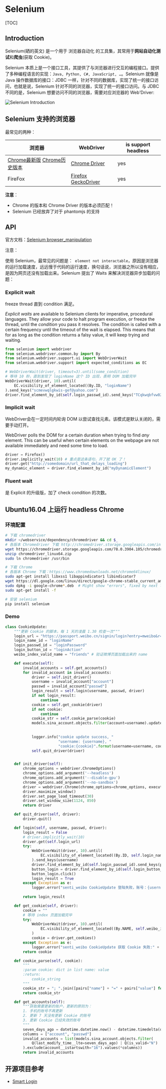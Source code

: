 # Selenium

[TOC]

## Introduction

Selenium(硒的英文) 是一个用于 浏览器自动化 的工具集，其常用于**网站自动化测试**和**爬虫**(获取 Cookie)。

Selenium 本质上是一个接口工具，其提供了与浏览器进行交互的编程接口。提供了多种编程语言的实现：`Java, Python, C#, JavaScript, …`。Selenium 就像是 Java 操作数据库的接口：JDBC 一样，针对不同的数据库，实现了统一的接口访问，也就是说，Selenium 针对不同的浏览器，实现了统一的接口访问。与 JDBC 不同的是，Selenium 想要访问不同的浏览器，需要对应浏览器的 Web'Driver:

![Selenium Introduction](assets/1574584265935.png)

## Selenium 支持的浏览器

最常见的两种：

| 浏览器                                                       | WebDriver                                                    | is support headless |
| ------------------------------------------------------------ | ------------------------------------------------------------ | ------------------- |
| [Chrome最新版](https://dl.google.com/linux/direct/google-chrome-stable_current_amd64.deb) [Chrome历史版本](https://www.chromedownloads.net/chrome64linux/) | [Chrome Driver](http://chromedriver.storage.googleapis.com/index.html) | yes                 |
| FireFox                                                      | [Firefox GeckoDriver](https://github.com/mozilla/geckodriver/releases) | yes                 |

**注意**：

* Chrome 的版本和 Chrome Driver 的版本必须匹配！
* Selenium 已经放弃了对于 phantomjs 的支持



## API

官方文档：[Selenium browser_manipulation](https://selenium.dev/documentation/en/webdriver/browser_manipulation/)

注意：

使用 Selenium，最常见的问题是：` element not interactable`，原因是浏览器的运行加载速度，远远慢于代码的运行速度，换句话说，浏览器之所以没有相应，是因为网页还没有加载出来。Selenium 提出了 Waits 来解决浏览器异步加载的问题：

### Explicit wait

freeze thread 直到 condition 满足。 

*Explicit waits* are available to Selenium clients for imperative, procedural languages. They allow your code to halt program execution, or freeze the thread, until the *condition* you pass it resolves. The condition is called with a certain frequency until the timeout of the wait is elapsed. This means that for as long as the condition returns a falsy value, it will keep trying and waiting.

```Python
from selenium import webdriver
from selenium.webdriver.common.by import By
from selenium.webdriver.support.ui import WebDriverWait
from selenium.webdriver.support import expected_conditions as EC

# WebDriverWait(driver, timeout=3).until(some_condition)
# 等待 10 秒，直到发现了 loginName 这个 ID 出现，表明 DOM 加载完毕
WebDriverWait(driver, 10).until(
    EC.visibility_of_element_located((By.ID, "loginName")
).send_keys("scmevwqlgkwis-gef@yahoo.com")
driver.find_element_by_id(self.login_passwd_id).send_keys("TCqkwqbfvw02")
```

### Implicit wait

WebDriver会在一定时间内轮询 DOM 以尝试查找元素。该模式是默认关闭的，需要手动打开。

WebDriver polls the DOM for a certain duration when trying to find *any* element. This can be useful when certain elements on the webpage are not available immediately and need some time to load.

```python
driver = Firefox()
driver.implicitly_wait(10) # 重点是这条语句，开了就 OK 了！
driver.get("http://somedomain/url_that_delays_loading")
my_dynamic_element = driver.find_element_by_id("myDynamicElement")
```

### Fluent wait

是 Explicit 的升级版，加了 check condition 的次数。

## Ubuntu16.04 上运行 headless Chrome 

### 环境配置

```bash
# 下载 chromedriver
mkdir ~/webservice/dependency/chromedriver && cd $_
# 各版本 Chromedriver 下载 http://chromedriver.storage.googleapis.com/index.html
wget https://chromedriver.storage.googleapis.com/78.0.3904.105/chromedriver_linux64.zip
unzip chromedriver_linux64.zip
sudo ln chromedriver /usr/bin

# 下载 Chrome
# 各版本 Chrome 下载：https://www.chromedownloads.net/chrome64linux/
sudo apt-get install libxss1 libappindicator1 libindicator7
wget https://dl.google.com/linux/direct/google-chrome-stable_current_amd64.deb # latest stable version 
sudo dpkg -i google-chrome*.deb  # Might show "errors", fixed by next line
sudo apt-get install -f

# 安装 selenium
pip install selenium
```

### Demo

```python
class CookieUpdate:
    """更新 Cookie 的脚本，每 1 天的凌晨 1.30 检查一次"""
    login_url = "https://passport.weibo.cn/signin/login?entry=mweibo&r=https://weibo.cn/"
    login_name_id = "loginName"
    login_passwd_id = "loginPassword"
    login_button_id = "loginAction"
    weibo_index_valid_name = "friends" # 验证微博页面加载出来的 name

    def execute(self):
        invalid_accounts = self.get_accounts()
        for invalid_account in invalid_accounts:
            driver = self.init_driver()
            username = invalid_account["account"]
            passwd = invalid_account["passwd"]
            login_result = self.login(username, passwd, driver)
            if not login_result:
                continue
            cookie = self.get_cookie(driver)
            if not cookie:
                continue
            cookie_str = self.cookie_parse(cookie)
            models.sina_account.objects.filter(account=username).update(cookie=cookie_str,
                                                                        is_valid="Y",
                                                                        last_modify_time=datetime.datetime.now())
            logger.info("cookie update success, "
                        "username: {username}, "
                        "cookie:{cookie}".format(username=username, cookie=cookie_str))
            self.quit_driver(driver)


    def init_driver(self):
        chrome_options = webdriver.ChromeOptions()
        chrome_options.add_argument('--headless')
        chrome_options.add_argument('--disable-gpu')
        chrome_options.add_argument('--no-sandbox')
        driver = webdriver.Chrome(chrome_options=chrome_options, executable_path="chromedriver.exe")
        driver.maximize_window()
        driver.set_page_load_timeout(30)
        driver.set_window_size(1124, 850)
        return driver

    def quit_driver(self, driver):
        driver.quit()

    def login(self, username, passwd, driver):
        login_result = False
        # driver.implicitly_wait(10)
        driver.get(self.login_url)
        try:
            WebDriverWait(driver, 10).until(
                EC.visibility_of_element_located((By.ID, self.login_name_id))
            ).send_keys(username)
            driver.find_element_by_id(self.login_passwd_id).send_keys(passwd)
            button_login = driver.find_element_by_id(self.login_button_id)
            button_login.click()
            login_result = True
        except Exception as e:
            logger.error("senti_weibo CookieUpdate 登陆失败，账号：{username}, 密码：{passwd}。".format(username=username,
                                                                                           passwd=passwd) + str(e))
        return login_result

    def get_cookie(self, driver):
        cookie = ""
        # 等待 index 页面加载完毕
        try:
            WebDriverWait(driver, 10).until(
                EC.visibility_of_element_located((By.NAME, self.weibo_index_valid_name))
            )
            cookie = driver.get_cookies()
        except Exception as e:
            logger.error("senti_weibo CookieUpdate 获取 Cookie 失败:" + str(e))
        return cookie

    def cookie_parse(self, cookie):
        """
        :param cookie: dict in list name: value
        :return:
            cookie_string
        """
        cookie_str = "; ".join([pairs["name"] + "=" + pairs["value"] for pairs in cookie])
        return cookie_str

    def get_accounts(self):
        """获取需要更新的账户，更新的原则为：
        1. 手机的账号不再更新
        2. 更新 7 天没有更新 Cookie 的账号
        3. 更新 Cookie 已经失效的账号
        """
        seven_days_ago = datetime.datetime.now() - datetime.timedelta(days=7)
        columns = ["account", "passwd"]
        invalid_accounts = list(models.sina_account.objects.filter(
            Q(last_modify_time__lte=seven_days_ago) | Q(is_valid="N")
        ).exclude(account__istartswith="16").values(*columns))
        return invalid_accounts

```



## 开源项目参考

* [Smart Login](https://github.com/SpiderClub/smart_login)